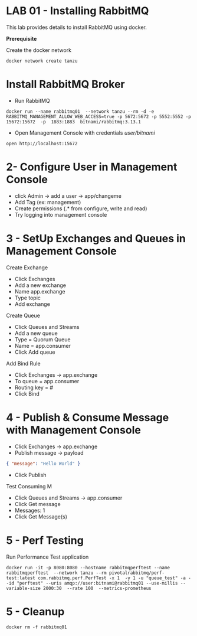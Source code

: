 # LAB 01 - Installing RabbitMQ

This lab provides details to install RabbitMQ using docker.

**Prerequisite**

Create the docker network 

```shell
docker network create tanzu
```

#  Install RabbitMQ Broker

- Run RabbitMQ
```shell
docker run --name rabbitmq01  --network tanzu --rm -d -e RABBITMQ_MANAGEMENT_ALLOW_WEB_ACCESS=true -p 5672:5672 -p 5552:5552 -p 15672:15672  -p  1883:1883  bitnami/rabbitmq:3.13.1 
```
- Open Management Console with credentials *user/bitnami*
```shell
open http://localhost:15672
```

# 2-  Configure User in Management Console

- click Admin -> add a user -> app/changeme 
- Add Tag (ex: management)
- Create permissions (.* from configure, write and read)
- Try logging into management console


# 3 - SetUp Exchanges and Queues in Management Console

Create Exchange
- Click Exchanges
- Add a new exchange 
- Name  app.exchange
- Type topic 
- Add exchange


Create Queue
- Click Queues and Streams
- Add a new queue
- Type = Quorum Queue
- Name = app.consumer
- Click Add queue


Add Bind Rule

- Click Exchanges ->  app.exchange
- To queue = app.consumer
- Routing key = #
- Click Bind


# 4 -  Publish & Consume Message with Management Console

- Click Exchanges ->  app.exchange
- Publish message -> payload
```json
{ "message": "Hello World" }
```
- Click Publish


Test Consuming M

- Click Queues and Streams -> app.consumer
- Click Get message
- Messages: 1
- Click Get Message(s)


# 5 - Perf Testing

Run Performance Test application

```shell
docker run -it -p 8080:8080 --hostname rabbitmqperftest --name rabbitmqperftest  --network tanzu --rm pivotalrabbitmq/perf-test:latest com.rabbitmq.perf.PerfTest -x 1  -y 1 -u "queue_test" -a --id "perftest" --uris amqp://user:bitnami@rabbitmq01 --use-millis --variable-size 2000:30  --rate 100  --metrics-prometheus
```


# 5 - Cleanup

```shell
docker rm -f rabbitmq01
```
